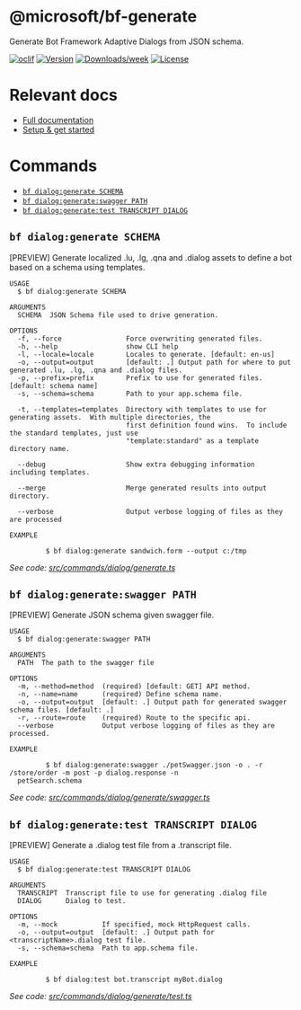 <!-- omit in TOC -->
@microsoft/bf-generate
======================

Generate Bot Framework Adaptive Dialogs from JSON schema.

[![oclif](https://img.shields.io/badge/cli-oclif-brightgreen.svg)](https://oclif.io)
[![Version](https://img.shields.io/npm/v/@microsoft/bf-generate.svg)](https://npmjs.org/package/@microsoft/bf-generate)
[![Downloads/week](https://img.shields.io/npm/dw/@microsoft/bf-generate.svg)](https://npmjs.org/package/@microsoft/bf-generate)
[![License](https://img.shields.io/npm/l/@microsoft/bf-generate.svg)](https://github.com/Microsoft/https://github.com/Microsoft/BotBuilder-Samples/blob/master/package.json)

# Relevant docs

- [Full documentation](https://github.com/microsoft/BotBuilder-Samples/tree/master/experimental/generation/generator)
- [Setup & get started](https://github.com/microsoft/BotBuilder-Samples/tree/master/experimental/generation/generator/docs/get-started.md)

# Commands

<!-- commands -->
* [`bf dialog:generate SCHEMA`](#bf-dialoggenerate-schema)
* [`bf dialog:generate:swagger PATH`](#bf-dialoggenerateswagger-path)
* [`bf dialog:generate:test TRANSCRIPT DIALOG`](#bf-dialoggeneratetest-transcript-dialog)

## `bf dialog:generate SCHEMA`

[PREVIEW] Generate localized .lu, .lg, .qna and .dialog assets to define a bot based on a schema using templates.

```
USAGE
  $ bf dialog:generate SCHEMA

ARGUMENTS
  SCHEMA  JSON Schema file used to drive generation.

OPTIONS
  -f, --force                Force overwriting generated files.
  -h, --help                 show CLI help
  -l, --locale=locale        Locales to generate. [default: en-us]
  -o, --output=output        [default: .] Output path for where to put generated .lu, .lg, .qna and .dialog files.
  -p, --prefix=prefix        Prefix to use for generated files. [default: schema name]
  -s, --schema=schema        Path to your app.schema file.

  -t, --templates=templates  Directory with templates to use for generating assets.  With multiple directories, the
                             first definition found wins.  To include the standard templates, just use
                             "template:standard" as a template directory name.

  --debug                    Show extra debugging information including templates.

  --merge                    Merge generated results into output directory.

  --verbose                  Output verbose logging of files as they are processed

EXAMPLE

         $ bf dialog:generate sandwich.form --output c:/tmp
```

_See code: [src/commands/dialog/generate.ts](https://github.com/Microsoft/BotBuilder-Samples/blob/v1.0.0/src/commands/dialog/generate.ts)_

## `bf dialog:generate:swagger PATH`

[PREVIEW] Generate JSON schema given swagger file.

```
USAGE
  $ bf dialog:generate:swagger PATH

ARGUMENTS
  PATH  The path to the swagger file

OPTIONS
  -m, --method=method  (required) [default: GET] API method.
  -n, --name=name      (required) Define schema name.
  -o, --output=output  [default: .] Output path for generated swagger schema files. [default: .]
  -r, --route=route    (required) Route to the specific api.
  --verbose            Output verbose logging of files as they are processed.

EXAMPLE

         $ bf dialog:generate:swagger ./petSwagger.json -o . -r /store/order -m post -p dialog.response -n 
  petSearch.schema
```

_See code: [src/commands/dialog/generate/swagger.ts](https://github.com/Microsoft/BotBuilder-Samples/blob/v1.0.0/src/commands/dialog/generate/swagger.ts)_

## `bf dialog:generate:test TRANSCRIPT DIALOG`

[PREVIEW] Generate a .dialog test file from a .transcript file.

```
USAGE
  $ bf dialog:generate:test TRANSCRIPT DIALOG

ARGUMENTS
  TRANSCRIPT  Transcript file to use for generating .dialog file
  DIALOG      Dialog to test.

OPTIONS
  -m, --mock           If specified, mock HttpRequest calls.
  -o, --output=output  [default: .] Output path for <transcriptName>.dialog test file.
  -s, --schema=schema  Path to app.schema file.

EXAMPLE

         $ bf dialog:test bot.transcript myBot.dialog
```

_See code: [src/commands/dialog/generate/test.ts](https://github.com/Microsoft/BotBuilder-Samples/blob/v1.0.0/src/commands/dialog/generate/test.ts)_
<!-- commandsstop -->
